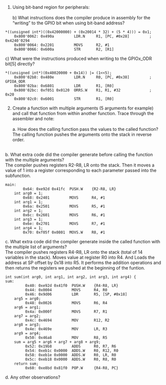 1. Using bit-band region for peripherals:<br><br>
b) What instructions does the compiler produce in assembly for the “writing” to the GPIO bit when using bit-band address?

```
*((unsigned int*)((0x42000000) + (0x20014 * 32) + (5 * 4))) = 0x1;
    0x800'0062: 0x490a         LDR.N     R1, [PC, #0x28]         ; 0x4240'0294
    0x800'0064: 0x2201         MOVS      R2, #1
    0x800'0066: 0x600a         STR       R2, [R1]
```

c) What were the instructions produced when writing to the GPIOx_ODR bit[5] directly?

```
*((unsigned int*)(0x40020000 + 0x14)) |= (1<<5);
    0x800'02b8: 0x480e         LDR.N     R0, [PC, #0x38]         ; GPIOA_ODR
    0x800'02ba: 0x6801         LDR       R1, [R0]
    0x800'02bc: 0xf051 0x0120  ORRS.W    R1, R1, #32             ; 0x20
    0x800'02c0: 0x6001         STR       R1, [R0]
```

2. Create a function with multiple arguments (5 arguments for example) and call that function from within another function. Trace through the assembler and note:<br><br>
a. How does the calling function pass the values to the called function? <br>
The calling function pushes the arguments onto the stack in reverse order. <br><br>

b. What extra code did the compiler generate before calling the function with the multiple arguments? <br>
The compiler pushes registers R2-R8, LR onto the stack. Then it moves a value of 1 into a register corresponding to each parameter passed into the subfunction.
```
main:
        0x64: 0xe92d 0x41fc  PUSH.W    {R2-R8, LR}
    int arg0 = 1;
        0x68: 0x2401         MOVS      R4, #1
    int arg1 = 1;
        0x6a: 0x2501         MOVS      R5, #1
    int arg2 = 1;
        0x6c: 0x2601         MOVS      R6, #1
    int arg3 = 1;
        0x6e: 0x2701         MOVS      R7, #1
    int arg4 = 1;
        0x70: 0xf05f 0x0801  MOVS.W    R8, #1
```

c. What extra code did the compiler generate inside the called function with the multiple list of arguments?<br>
The compiler pushes registers R4-R8, LR onto the stack (total of 14 variables in the stack). Moves value at register R0 into R4. And Loads the address at SP offset by 0x18 into R5. It performs the addition operations and then returns the registers we pushed at the beginning of the funtion.
```
int sum(int arg0, int arg1, int arg2, int arg3, int arg4) {
sum:
         0x40: 0xe92d 0x41f0  PUSH.W    {R4-R8, LR}
         0x44: 0x0004         MOVS      R4, R0
         0x46: 0x9d06         LDR       R5, [SP, #0x18]
    arg5 = arg0;
         0x48: 0x0026         MOVS      R6, R4
    arg6 = arg1;
         0x4a: 0x000f         MOVS      R7, R1
    arg7 = arg2;
         0x4c: 0x4694         MOV       R12, R2
    arg8 = arg3;
         0x4e: 0x469e         MOV       LR, R3
    arg9 = arg4;
         0x50: 0x46a8         MOV       R8, R5
    sum = arg5 + arg6 + arg7 + arg8 + arg9;
         0x52: 0x19b8         ADDS      R0, R7, R6
         0x54: 0xeb1c 0x0000  ADDS.W    R0, R12, R0
         0x58: 0xeb1e 0x0000  ADDS.W    R0, LR, R0
         0x5c: 0xeb18 0x0000  ADDS.W    R0, R8, R0
    return sum;
         0x60: 0xe8bd 0x81f0  POP.W     {R4-R8, PC}
```

d. Any other observations?

